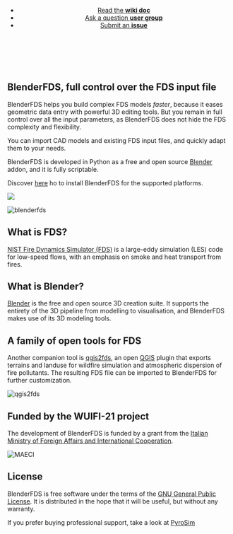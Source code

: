 
<header>
<ul class="downloads">
    <li><a href="https://github.com/firetools/blenderfds/wiki">Read the <strong>wiki doc</strong></a></li>
    <li><a href="https://groups.google.com/g/blenderfds">Ask a question <strong>user group</strong></a></li>
    <li><a href="https://github.com/firetools/blenderfds/issues">Submit an <strong>issue</strong></a></li>
</ul>
</header>

<br><br>

## BlenderFDS, full control over the FDS input file

BlenderFDS helps you build complex FDS models *faster*,
because it eases geometric data entry with powerful 3D editing tools.
But you remain in full control over all the input parameters,
as BlenderFDS does not hide the FDS complexity and flexibility.

You can import CAD models and existing FDS input files,
and quickly adapt them to your needs.

BlenderFDS is developed in Python
as a free and open source [Blender](https://www.blender.org/) addon,
and it is fully scriptable.

Discover [here](https://github.com/firetools/blenderfds/wiki/Install) ho to install BlenderFDS for the supported platforms.

[![](https://github.com/firetools/blenderfds/wiki/images/web/win_mac_linux.png)](https://github.com/firetools/blenderfds/wiki/Install)

![blenderfds](https://github.com/firetools/blenderfds/wiki/images/web/blenderfds.gif)

## What is FDS?

[NIST Fire Dynamics Simulator (FDS)](https://pages.nist.gov/fds-smv/)
is a large-eddy simulation (LES) code for low-speed flows,
with an emphasis on smoke and heat transport from fires.

## What is Blender?

[Blender](https://www.blender.org/) is the free and open source 3D creation suite.
It supports the entirety of the 3D pipeline from modelling to visualisation,
and BlenderFDS makes use of its 3D modeling tools.

## A family of open tools for FDS

Another companion tool is [qgis2fds](https://github.com/firetools/qgis2fds/wiki), an open [QGIS](https://www.qgis.org) plugin
that exports terrains and landuse for wildfire simulation and atmospheric dispersion of fire pollutants.
The resulting FDS file can be imported to BlenderFDS for further customization.

![qgis2fds](https://github.com/firetools/blenderfds/wiki/images/web/qgis2fds-blenderfds.gif)

## Funded by the WUIFI-21 project

The development of BlenderFDS is funded by a grant from
the [Italian Ministry of Foreign Affairs and International Cooperation](https://www.esteri.it/).

![MAECI](https://github.com/firetools/blenderfds/wiki/images/logo_maeci.jpeg)

## License

BlenderFDS is free software under the terms of
the [GNU General Public License](https://www.gnu.org/licenses/gpl-3.0.en.html).
It is distributed in the hope that it will be useful,
but without any warranty.

If you prefer buying professional support, take a look at
[PyroSim](https://www.thunderheadeng.com/pyrosim)
